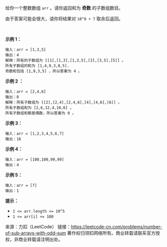 给你一个整数数组 ```arr``` 。请你返回和为 **奇数** 的子数组数目。

由于答案可能会很大，请你将结果对 ```10^9 + 7``` 取余后返回。

 

**示例 1：**
```
输入：arr = [1,3,5]
输出：4
解释：所有的子数组为 [[1],[1,3],[1,3,5],[3],[3,5],[5]] 。
所有子数组的和为 [1,4,9,3,8,5].
奇数和包括 [1,9,3,5] ，所以答案为 4 。
```
**示例 2 ：**
```
输入：arr = [2,4,6]
输出：0
解释：所有子数组为 [[2],[2,4],[2,4,6],[4],[4,6],[6]] 。
所有子数组和为 [2,6,12,4,10,6] 。
所有子数组和都是偶数，所以答案为 0 。
```
**示例 3：**
```
输入：arr = [1,2,3,4,5,6,7]
输出：16
```
**示例 4：**
```
输入：arr = [100,100,99,99]
输出：4
```
**示例 5：**
```
输入：arr = [7]
输出：1
```

**提示：**

* ```1 <= arr.length <= 10^5```
* ```1 <= arr[i] <= 100```

来源：力扣（LeetCode）
链接：https://leetcode-cn.com/problems/number-of-sub-arrays-with-odd-sum
著作权归领扣网络所有。商业转载请联系官方授权，非商业转载请注明出处。
